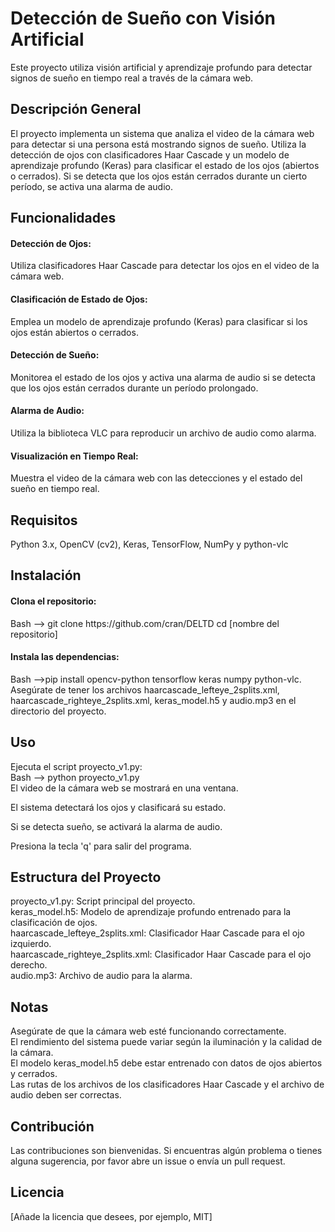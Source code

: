 <h1>Detección de Sueño con Visión Artificial</h1>
Este proyecto utiliza visión artificial y aprendizaje profundo para detectar signos de sueño en tiempo real a través de la cámara web.

<h2>Descripción General</h2>
El proyecto implementa un sistema que analiza el video de la cámara web para detectar si una persona está mostrando signos de sueño. Utiliza la detección de ojos con clasificadores Haar Cascade y un modelo de aprendizaje profundo (Keras) para clasificar el estado de los ojos (abiertos o cerrados). Si se detecta que los ojos están cerrados durante un cierto período, se activa una alarma de audio.

<h2>Funcionalidades</h2>
<h4>Detección de Ojos:</h4> Utiliza clasificadores Haar Cascade para detectar los ojos en el video de la cámara web.
<h4>Clasificación de Estado de Ojos:</h4> Emplea un modelo de aprendizaje profundo (Keras) para clasificar si los ojos están abiertos o cerrados.
<h4>Detección de Sueño:</h4> Monitorea el estado de los ojos y activa una alarma de audio si se detecta que los ojos están cerrados durante un período prolongado.
<h4>Alarma de Audio:</h4> Utiliza la biblioteca VLC para reproducir un archivo de audio como alarma.
<h4>Visualización en Tiempo Real:</h4> Muestra el video de la cámara web con las detecciones y el estado del sueño en tiempo real.
<h2>Requisitos</h2>
Python 3.x, OpenCV (cv2), Keras, TensorFlow, NumPy y python-vlc
  
<h2>Instalación</h2>
<h4>Clona el repositorio:</h4>
Bash --> git clone https://github.com/cran/DELTD cd [nombre del repositorio]

<h4>Instala las dependencias:</h4>
Bash -->pip install opencv-python tensorflow keras numpy python-vlc.<br>
Asegúrate de tener los archivos haarcascade_lefteye_2splits.xml, haarcascade_righteye_2splits.xml, keras_model.h5 y audio.mp3 en el directorio del proyecto.

<h2>Uso</h2>
Ejecuta el script proyecto_v1.py:<br>
Bash --> python proyecto_v1.py<br>
El video de la cámara web se mostrará en una ventana.<br>

El sistema detectará los ojos y clasificará su estado.<br>

Si se detecta sueño, se activará la alarma de audio.<br>

Presiona la tecla 'q' para salir del programa.<br>

<h2>Estructura del Proyecto</h2>
proyecto_v1.py: Script principal del proyecto.<br>
keras_model.h5: Modelo de aprendizaje profundo entrenado para la clasificación de ojos.<br>
haarcascade_lefteye_2splits.xml: Clasificador Haar Cascade para el ojo izquierdo.<br>
haarcascade_righteye_2splits.xml: Clasificador Haar Cascade para el ojo derecho.<br>
audio.mp3: Archivo de audio para la alarma.<br>
<h2>Notas</h2>
Asegúrate de que la cámara web esté funcionando correctamente.<br>
El rendimiento del sistema puede variar según la iluminación y la calidad de la cámara.<br>
El modelo keras_model.h5 debe estar entrenado con datos de ojos abiertos y cerrados.<br>
Las rutas de los archivos de los clasificadores Haar Cascade y el archivo de audio deben ser correctas.<br>
<h2>Contribución</h2>
Las contribuciones son bienvenidas. Si encuentras algún problema o tienes alguna sugerencia, por favor abre un issue o envía un pull request.

<h2>Licencia</h2>
[Añade la licencia que desees, por ejemplo, MIT]
